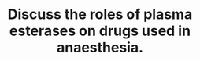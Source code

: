 ---
title: "Discuss the roles of plasma esterases on drugs used in anaesthesia."
entityType: SAQ
exam: PEX
college: ANZCA
year: 2000
sitting: A
question: 14
passRate: 67
EC_extraCredit:
- "Good answers included an overview of the unique properties of the esterases and their pharmacological implications followed by a discussion of pseudocholinesterase (butyrylcholinesterase) and non-specific plasma and red cell esterases."
- "Overview: Hydrolysis of ester bonds with drug inactivation by esterases High capacity/clearance enzymes produced in liver and red cells Non organ dependent drug metabolism with generally inactive metabolites Exceptions including laudanosine and salicylic acid Pseudocholinesterase; Metabolism of succinylcholine, mivacurium, and ester local anaesthetics Potential problems with congenital and acquired dysfunction Common congenital pseudocholinesterase variants and clinical implications Acquired dysfunction including physiological, pathological and drug interactions Non specific plasma esterases; Metabolism of remifentanil, atracurium High capacity systems little effected by hepatic metabolism High clearance of remifentanil with infusion and independent short context sensitive t1/2 Atracurium and laudanosine Red Cell esterases; Metabolism of esmolol and possibly remifentanil High clearance of esmolol with short duration, titratable"
EC_errorsCommon:
- "Some problems with answers included; extensive discussion of acetylcholinesterase and detailed discussion of pseudocholinesterase with none of plasma and red cell esterases."
---